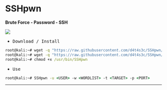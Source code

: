 # SSHpwn

**Brute Force - Password - SSH**

![](/1.png)

- <kbd>Download / Install</kbd>

```cmd
root@kali:~# wget -q "https://raw.githubusercontent.com/d4t4s3c/SSHpwn/main/SSHpwn.sh" -O /usr/bin/SSHpwn
root@kali:~# wget -q "https://raw.githubusercontent.com/d4t4s3c/SSHpwn/main/techyou.txt"
root@kali:~# chmod +x /usr/bin/SSHpwn
```

- <kbd>Use</kbd>

```cmd
root@kali:~# SSHpwn -u <USER> -w <WORDLIST> -t <TARGET> -p <PORT>
```

---
